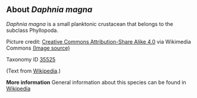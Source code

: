 **About *Daphnia magna***
-------------------------
*Daphnia magna* is a small planktonic crustacean that belongs to the 
subclass Phyllopoda.


Picture credit: [Creative Commons Attribution-Share Alike 4.0](https://creativecommons.org/licenses/by-sa/4.0) via Wikimedia Commons [(Image source)](https://en.wikipedia.org/wiki/File:Daphnia_magna_asexual.jpg)

Taxonomy ID [35525](https://www.uniprot.org/taxonomy/35525)

(Text from [Wikipedia](https://en.wikipedia.org/).)

**More information**
General information about this species can be found in [Wikipedia](https://en.wikipedia.org/wiki/Daphnia_magna)
